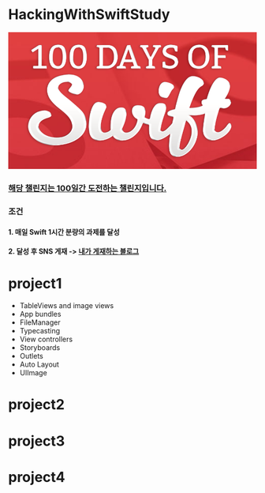 # HackingWithSwiftStudy
 ![Github logo](/Logo.png) 
### [해당 챌린지는 100일간 도전하는 챌린지입니다.](https://www.hackingwithswift.com/100) 
### 조건
#### 1. 매일 Swift 1시간 분량의 과제를 달성
#### 2. 달성 후 SNS 게재 -> [내가 게재하는 블로그](https://lazyowl.tistory.com/category/iOS/100Days%20of%20Swift)

# project1
- TableViews and image views
- App bundles
- FileManager
- Typecasting
- View controllers
- Storyboards
- Outlets
- Auto Layout
- UIImage
# project2
# project3
# project4

